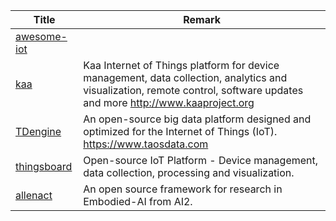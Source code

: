 | Title                             | Remark |
| --------- | ------ |
|[awesome-iot](https://github.com/HQarroum/awesome-iot)|
|[kaa](https://github.com/kaaproject/kaa)|Kaa Internet of Things platform for device management, data collection, analytics and visualization, remote control, software updates and more http://www.kaaproject.org|
|[TDengine](https://github.com/taosdata/TDengine)|An open-source big data platform designed and optimized for the Internet of Things (IoT). https://www.taosdata.com|
|[thingsboard](https://github.com/thingsboard/thingsboard)|Open-source IoT Platform - Device management, data collection, processing and visualization.|
|[allenact](https://github.com/allenai/allenact)|An open source framework for research in Embodied-AI from AI2.|
